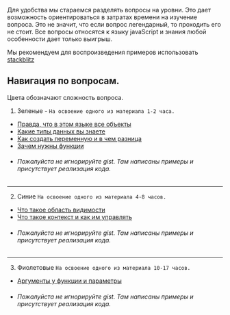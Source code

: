 Для удобства мы стараемся разделять вопросы на уровни. Это дает возможность ориентироваться в затратах времени на изучение вопроса.
Это не значит, что если вопрос легендарный, то проходить его не стоит. Все вопросы относятся к языку javaScript  и знания любой особенности дает только выигрыш.
 
Мы рекомендуем для воспроизведения примеров использовать [stackblitz](https://stackblitz.com) 

## Навигация по вопросам.   
Цвета обозначают сложность вопроса.
1. Зеленые - `На освоение одного из материала 1-2 часа.`
+ [Правда, что в этом языке все объекты](https://github.com/Binatik/answers/blob/main/javaScript/RU/questions/green/everything-object.md)    
+ [Какие типы данных вы знаете](https://github.com/Binatik/answers/blob/main/javaScript/RU/questions/green/types.md)     
+ [Как создать переменную и в чем разница](https://github.com/Binatik/answers/blob/main/javaScript/RU/questions/green/create-variable.md)    
+ [Зачем нужны функции](https://github.com/Binatik/answers/blob/main/javaScript/RU/questions/green/functions.md)  
 

- ###### Пожалуйста не игнорируйте gist. Там написаны примеры и присутствует реализация кода.
___
2. Синие `На освоение одного из материала 4-8 часов.`
+ [Что такое область видимости](https://github.com/Binatik/answers/blob/main/javaScript/RU/questions/dark-blue/nesting.md)   
+ [Что такое контекст и как им управлять](https://github.com/Binatik/answers/blob/main/javaScript/RU/questions/dark-blue/this.md)   

- ###### Пожалуйста не игнорируйте gist. Там написаны примеры и присутствует реализация кода. 
___ 
3. Фиолетовые `На освоение одного из материала 10-17 часов.`
+ [Аргументы у функции и параметры](https://github.com/Binatik/answers/blob/main/javaScript/RU/questions/purple/arg.md)    

- ###### Пожалуйста не игнорируйте gist. Там написаны примеры и присутствует реализация кода. 